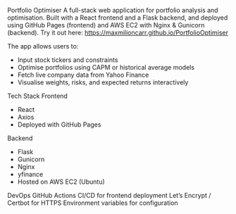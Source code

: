 Portfolio Optimiser
A full-stack web application for portfolio analysis and optimisation.
Built with a React frontend and a Flask backend, and deployed using GitHub Pages (frontend) and AWS EC2 with Nginx & Gunicorn (backend).
Try it out here: https://maxmilioncarr.github.io/PortfolioOptimiser

The app allows users to:
- Input stock tickers and constraints
- Optimise portfolios using CAPM or historical average models
- Fetch live company data from Yahoo Finance
- Visualise weights, risks, and expected returns interactively


Tech Stack
Frontend
- React
- Axios
- Deployed with GitHub Pages

Backend
- Flask
- Gunicorn
- Nginx
- yfinance
- Hosted on AWS EC2 (Ubuntu)

DevOps
GitHub Actions CI/CD for frontend deployment
Let’s Encrypt / Certbot for HTTPS
Environment variables for configuration
